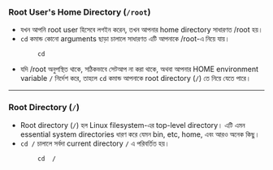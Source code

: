 ### **Root User's Home Directory (`/root`)**

- যখন আপনি root user হিসেবে লগইন করেন, তখন আপনার home directory সাধারণত /root হয়।  
- `cd` কমান্ড কোনো arguments ছাড়া চালালে সাধারণত এটি আপনাকে /root-এ নিয়ে যায়। 
```shell
		cd 
```
- যদি /root অনুপস্থিত থাকে, সঠিকভাবে সেটআপ না করা থাকে, অথবা আপনার HOME environment variable `/` নির্দেশ করে, তাহলে `cd` কমান্ড আপনাকে root directory (`/`) তে নিয়ে যেতে পারে।

---

### **Root Directory (`/`)**

- Root directory (`/`) হল Linux filesystem-এর top-level directory। এটি এমন essential system directories ধারণ করে যেমন bin, etc, home, এবং আরও অনেক কিছু।  
- `cd /` চালালে সর্বদা current directory `/` এ পরিবর্তিত হয়।
```shell
		cd  /
```


